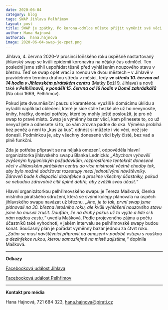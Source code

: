 ```yaml
---
date: 2020-06-04
category: blog
tags: SWAP Jihlava Pelhřimov
layout: post
title: SWAP je zpátky. Po korona-odmlce můžete přijít vyměnit své věci za jiné do Jihlavy nebo Pelhřimova
author: Hana Hajnová
authorId:  hana.hajnova
image: 2020-06-04-swap-je-zpet.png
---
```


Jihlava, 4. června 2020–V prosinci loňského roku úspěšně nastartovaný jihlavský swap se kvůli epidemii koronaviru na nějaký čas odmlčel. Ten poslední jsme stihli uspořádat těsně před vyhlášením nouzového stavu v březnu. Teď se swap opět vrací a rovnou ve dvou městech – v Jihlavě v pravidelném termínu druhou středu v měsíci, tedy ***ve středu 10. června od 14 hodin v Jihlavském pirátském centru*** (Matky Boží 9, Jihlava) a nově také ***v Pelhřimově, v pondělí 15. června od 16 hodin v Domě zahrádkářů*** (Na obci 1669, Pelhřimov).

Pokud jste dvouměsíční pauzu s karanténou využili k domácímu úklidu a vyřadili například oblečení, které je sice stále hezké ale už ho nevynosíte, knihy, hračky, domácí potřeby, které by mohly ještě posloužit, je pro ně swap to pravé místo. Swap je výměnný bazar věcí, kam přinesete to, co už nevyužijete a odnesete si to, co vám zrovna padne do oka. Výměna probíhá bez peněz a není to „kus za kus“, odnést si můžete i víc věcí, než jste donesli. Podmínkou je, aby všechny donesené věci byly čisté, bez vad a plně funkční. 

Zda je potřeba připravit se na nějaká omezení, odpověděla hlavní organizátorka jihlavského swapu Blanka Lednická: *„Abychom vyhověli zvýšeným hygienickým požadavkům, rozprostřeme tentokrát donesené věci v Jihlavském pirátském centru do více místností včetně chodby tak, aby bylo možné dodržovat rozestupy mezi jednotlivými návštěvníky. Zároveň bude k dispozici dezinfekce a prosíme všechny účastníky, pokud se nebudou zdravotně cítit úplně dobře, aby zvážili svou účast.“*

Hlavní organizátorkou pelhřimovského swapu je Tereza Mašková, členka místního pirátského sdružení, která se svými kolegy plánovala na úspěch jihlavského swapu navázat už březnu. *„Ano, je to tak, první swap jsme plánovali na 30. března letošního roku, ale kvůli vyhlášení nouzového stavu jsme ho museli zrušit. Doufám, že na druhý pokus už to vyjde a lidé si k nám najdou cestu,“* uvedla Mašková. Podle projeveného zájmu a počtu účastníků také vyhodnotí, v jakém intervalu se pelhřimovské swapy budou konat. Současný plán je pořádat výměnný bazar jednou za čtvrt roku. *„Zatím se musí návštěvníci připravit na omezení v podobě vstupu s rouškou a dezinfekce rukou, kterou samozřejmě na místě zajistíme,“* doplnila Mašková. 
 
---

**Odkazy**

[Facebooková událost Jihlava](https://www.facebook.com/events/979687649154633/)

[Facebooková událost Pelhřimov](https://www.facebook.com/events/1387453244776615/)

---

**Kontakt pro média**

Hana Hajnová, 721 684 323, <hana.hajnova@pirati.cz>
